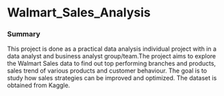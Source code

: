 # Walmart_Sales_Analysis
### Summary
This project is done as a practical data analysis individual project with in a data analyst and business analyst group/team.The project aims to explore the Walmart Sales data to find out top performing branches and products, sales trend of various products and customer behaviour. The goal is to study how sales strategies can be improved and optimized. The dataset is obtained from Kaggle. 



